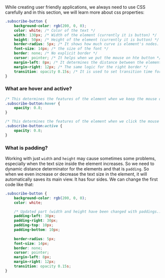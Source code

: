While creating user friendly applications, we always need to use CSS carefully and in this section, we will learn more about css properties:
```css
.subscribe-button {
    background-color: rgb(200, 0, 0);
    color: white; /* Color of the text */
    width: 130px; /* Width of the element (currently it is button) */
    height: 50px; /* Height of the element (currently it is button) */
    border-radius: 5px; /* It shows how much curve is element's nodes. */
    font-size: 14px; /* the size of the font */
    border: none; /* No explicit border */
    cursor: pointer; /* It helps when we put the mouse on hte button */
    margin-left: 8px; /* It determines the distance between the element's left border and the next element/ */
    margin-right: 12px; /* The same logic for the right border */
    transition: opacity 0.15s; /* It is used to set transition time for the 'hover' and 'active' */
}
```

### What are hover and active?
```css
/* This determines the features of the element when we keep the mouse on the element. */
.subscribe-button:hover {
    opacity: 0.8;
}

/* This determines the features of the element when we click the mouse on the element. */
.subscribe-button:active {
    opacity: 0.8;
}
```

### What is padding?
Working with just `width` and `height` may cause sometimes some problems, especially when the text size inside the element increases. So we need to dynamic distance determinator for the elements and that is `padding`. So when we even increase or decrease the text size in the element, it  will automatically saves its main view. It has four sides.
We can change the first code like that:
```css
.subscribe-button {
    background-color: rgb(200, 0, 0);
    color: white; 

    /* Updated part (width and height have been changed with paddings... */
    padding-left: 30px; 
    padding-right: 30px;
    padding-top: 10px;
    padding-bottom: 10px;
    
    border-radius: 5px;
    font-size: 14px;
    border: none;
    cursor: pointer;
    margin-left: 8px; 
    margin-right: 12px; 
    transition: opacity 0.15s;
}
```